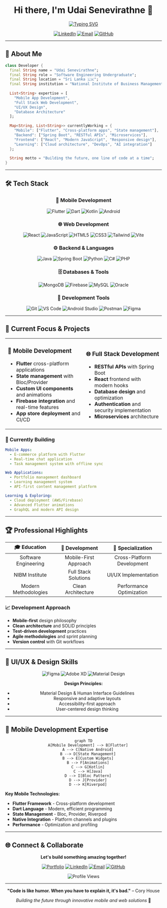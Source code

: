 <div align="center">
  
# Hi there, I'm Udai Senevirathne 👋

[![Typing SVG](https://readme-typing-svg.herokuapp.com?font=JetBrains+Mono&weight=600&size=24&duration=3000&pause=1000&color=2D63FF&center=true&vCenter=true&width=600&lines=Software+Engineering+Student;Mobile+%26+Full+Stack+Developer;Flutter+%7C+React+%7C+Spring+Boot;Always+learning+new+technologies)](https://git.io/typing-svg)

[![LinkedIn](https://img.shields.io/badge/LinkedIn-0077B5?style=for-the-badge&logo=linkedin&logoColor=white)](https://linkedin.com/in/Udai-Senevirathne)
[![Email](https://img.shields.io/badge/Email-D14836?style=for-the-badge&logo=gmail&logoColor=white)](mailto:udaisenevirathne@gmail.com)
[![GitHub](https://img.shields.io/badge/GitHub-100000?style=for-the-badge&logo=github&logoColor=white)](https://github.com/Udai-Senevirathne)

</div>

---

## 🚀 About Me

```dart
class Developer {
  final String name = "Udai Senevirathne";
  final String role = "Software Engineering Undergraduate";
  final String location = "Sri Lanka 🇱🇰";
  final String institution = "National Institute of Business Management";
  
  List<String> expertise = [
    "Mobile App Development",
    "Full Stack Web Development", 
    "UI/UX Design",
    "Database Architecture"
  ];
  
  Map<String, List<String>> currentlyWorking = {
    "Mobile": ["Flutter", "Cross-platform apps", "State management"],
    "Backend": ["Spring Boot", "RESTful APIs", "Microservices"],
    "Frontend": ["React", "Modern JavaScript", "Responsive design"],
    "Learning": ["Cloud architecture", "DevOps", "AI integration"]
  };
  
  String motto = "Building the future, one line of code at a time";
}
```

---

## 🛠️ Tech Stack

<div align="center">

### 📱 Mobile Development
![Flutter](https://img.shields.io/badge/Flutter-02569B?style=for-the-badge&logo=flutter&logoColor=white)
![Dart](https://img.shields.io/badge/Dart-0175C2?style=for-the-badge&logo=dart&logoColor=white)
![Kotlin](https://img.shields.io/badge/Kotlin-7F52FF?style=for-the-badge&logo=kotlin&logoColor=white)
![Android](https://img.shields.io/badge/Android-3DDC84?style=for-the-badge&logo=android&logoColor=white)

### 🌐 Web Development
![React](https://img.shields.io/badge/React-20232A?style=for-the-badge&logo=react&logoColor=61DAFB)
![JavaScript](https://img.shields.io/badge/JavaScript-F7DF1E?style=for-the-badge&logo=javascript&logoColor=black)
![HTML5](https://img.shields.io/badge/HTML5-E34F26?style=for-the-badge&logo=html5&logoColor=white)
![CSS3](https://img.shields.io/badge/CSS3-1572B6?style=for-the-badge&logo=css3&logoColor=white)
![Tailwind](https://img.shields.io/badge/Tailwind_CSS-38B2AC?style=for-the-badge&logo=tailwind-css&logoColor=white)
![Vite](https://img.shields.io/badge/Vite-646CFF?style=for-the-badge&logo=vite&logoColor=white)

### ⚙️ Backend & Languages
![Java](https://img.shields.io/badge/Java-ED8B00?style=for-the-badge&logo=openjdk&logoColor=white)
![Spring Boot](https://img.shields.io/badge/Spring_Boot-6DB33F?style=for-the-badge&logo=spring-boot&logoColor=white)
![Python](https://img.shields.io/badge/Python-3776AB?style=for-the-badge&logo=python&logoColor=white)
![C#](https://img.shields.io/badge/C%23-239120?style=for-the-badge&logo=c-sharp&logoColor=white)
![PHP](https://img.shields.io/badge/PHP-777BB4?style=for-the-badge&logo=php&logoColor=white)

### 🗄️ Databases & Tools
![MongoDB](https://img.shields.io/badge/MongoDB-4EA94B?style=for-the-badge&logo=mongodb&logoColor=white)
![Firebase](https://img.shields.io/badge/Firebase-FFCA28?style=for-the-badge&logo=firebase&logoColor=black)
![MySQL](https://img.shields.io/badge/MySQL-4479A1?style=for-the-badge&logo=mysql&logoColor=white)
![Oracle](https://img.shields.io/badge/Oracle-F80000?style=for-the-badge&logo=oracle&logoColor=white)

### 🧰 Development Tools
![Git](https://img.shields.io/badge/Git-F05032?style=for-the-badge&logo=git&logoColor=white)
![VS Code](https://img.shields.io/badge/VS_Code-007ACC?style=for-the-badge&logo=visual-studio-code&logoColor=white)
![Android Studio](https://img.shields.io/badge/Android_Studio-3DDC84?style=for-the-badge&logo=android-studio&logoColor=white)
![Postman](https://img.shields.io/badge/Postman-FF6C37?style=for-the-badge&logo=postman&logoColor=white)
![Figma](https://img.shields.io/badge/Figma-F24E1E?style=for-the-badge&logo=figma&logoColor=white)

</div>

---

## 🎯 Current Focus & Projects

<table>
<tr>
<td width="50%">

### 📱 Mobile Development
- **Flutter** cross-platform applications
- **State management** with Bloc/Provider
- **Custom UI components** and animations
- **Firebase integration** and real-time features
- **App store deployment** and CI/CD

</td>
<td width="50%">

### 🌐 Full Stack Development
- **RESTful APIs** with Spring Boot
- **React** frontend with modern hooks
- **Database design** and optimization
- **Authentication** and security implementation
- **Microservices** architecture

</td>
</tr>
</table>

### 🚧 Currently Building
```yaml
Mobile Apps:
  - E-commerce platform with Flutter
  - Real-time chat application
  - Task management system with offline sync

Web Applications:
  - Portfolio management dashboard
  - Learning management system
  - API-first content management platform

Learning & Exploring:
  - Cloud deployment (AWS/Firebase)
  - Advanced Flutter animations
  - GraphQL and modern API design
```

---

## 🏆 Professional Highlights

<div align="center">

| 🎓 **Education** | 💼 **Development** | 🌟 **Specialization** |
|:---:|:---:|:---:|
| Software Engineering | Mobile-First Approach | Cross-Platform Development |
| NIBM Institute | Full Stack Solutions | UI/UX Implementation |
| Modern Methodologies | Clean Architecture | Performance Optimization |

</div>

### 📈 Development Approach
- **Mobile-first** design philosophy
- **Clean architecture** and SOLID principles
- **Test-driven development** practices
- **Agile methodologies** and sprint planning
- **Version control** with Git workflows

---

## 🎨 UI/UX & Design Skills

<div align="center">

![Figma](https://img.shields.io/badge/Figma-F24E1E?style=for-the-badge&logo=figma&logoColor=white)
![Adobe XD](https://img.shields.io/badge/Adobe%20XD-470137?style=for-the-badge&logo=Adobe%20XD&logoColor=#FF61F6)
![Material Design](https://img.shields.io/badge/Material%20Design-757575?style=for-the-badge&logo=material-design&logoColor=white)

**Design Principles:**
- Material Design & Human Interface Guidelines
- Responsive and adaptive layouts
- Accessibility-first approach
- User-centered design thinking

</div>

---

## 📱 Mobile Development Expertise

<div align="center">

```mermaid
graph TD
    A[Mobile Development] --> B[Flutter]
    A --> C[Native Android]
    B --> D[State Management]
    B --> E[Custom Widgets]
    B --> F[Animations]
    C --> G[Kotlin]
    C --> H[Java]
    D --> I[Bloc Pattern]
    D --> J[Provider]
    D --> K[Riverpod]
```

</div>

**Key Mobile Technologies:**
- **Flutter Framework** - Cross-platform development
- **Dart Language** - Modern, efficient programming
- **State Management** - Bloc, Provider, Riverpod
- **Native Integration** - Platform channels and plugins
- **Performance** - Optimization and profiling

---

## 🌐 Connect & Collaborate

<div align="center">

**Let's build something amazing together!**

[![Portfolio](https://img.shields.io/badge/Portfolio-FF5722?style=for-the-badge&logo=google-chrome&logoColor=white)](https://github.com/Udai-Senevirathne)
[![LinkedIn](https://img.shields.io/badge/LinkedIn-0077B5?style=for-the-badge&logo=linkedin&logoColor=white)](https://linkedin.com/in/Udai-Senevirathne)
[![Email](https://img.shields.io/badge/Email-D14836?style=for-the-badge&logo=gmail&logoColor=white)](mailto:udaisenevirathne@gmail.com)
[![GitHub](https://img.shields.io/badge/GitHub-100000?style=for-the-badge&logo=github&logoColor=white)](https://github.com/Udai-Senevirathne)

</div>

<div align="center">
  <img src="https://komarev.com/ghpvc/?username=Udai-Senevirathne&style=for-the-badge&color=blue" alt="Profile Views"/>
</div>

---

<div align="center">
  
**"Code is like humor. When you have to explain it, it's bad."** – Cory House

*Building the future through innovative mobile and web solutions* 🚀

</div>
